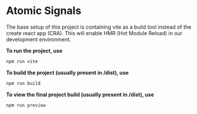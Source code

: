 # Atomic Signals

The base setup of this project is containing vite as a build tool instead of the create react app (CRA). This will enable HMR (Hot Module Reload) in our development environment.

**To run the project, use**
```cmd
npm run vite
```

**To build the project (usually present in /dist), use**
```cmd
npm run build
```

**To view the final project build (usually present in /dist), use**
```cmd
npm run preview
```
